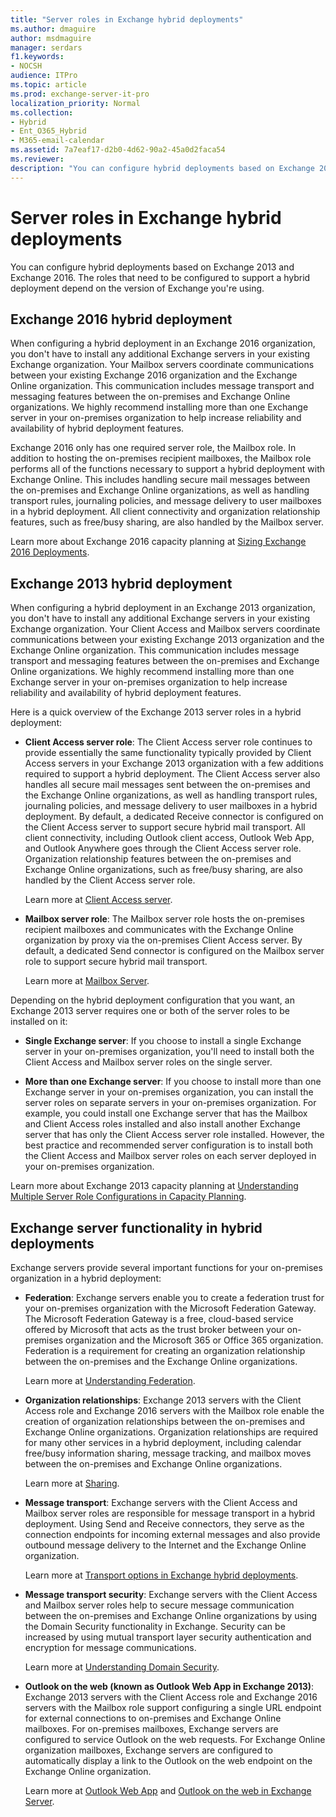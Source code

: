 ```yaml
---
title: "Server roles in Exchange hybrid deployments"
ms.author: dmaguire
author: msdmaguire
manager: serdars
f1.keywords:
- NOCSH
audience: ITPro
ms.topic: article
ms.prod: exchange-server-it-pro
localization_priority: Normal
ms.collection:
- Hybrid
- Ent_O365_Hybrid
- M365-email-calendar
ms.assetid: 7a7eaf17-d2b0-4d62-90a2-45a0d2faca54
ms.reviewer:
description: "You can configure hybrid deployments based on Exchange 2013 and Exchange 2016. The roles that need to be configured to support a hybrid deployment depend on the version of Exchange you're using."
---
```


# Server roles in Exchange hybrid deployments

You can configure hybrid deployments based on Exchange 2013 and Exchange 2016. The roles that need to be configured to support a hybrid deployment depend on the version of Exchange you're using.

## Exchange 2016 hybrid deployment

When configuring a hybrid deployment in an Exchange 2016 organization, you don't have to install any additional Exchange servers in your existing Exchange organization. Your Mailbox servers coordinate communications between your existing Exchange 2016 organization and the Exchange Online organization. This communication includes message transport and messaging features between the on-premises and Exchange Online organizations. We highly recommend installing more than one Exchange server in your on-premises organization to help increase reliability and availability of hybrid deployment features.

Exchange 2016 only has one required server role, the Mailbox role. In addition to hosting the on-premises recipient mailboxes, the Mailbox role performs all of the functions necessary to support a hybrid deployment with Exchange Online. This includes handling secure mail messages between the on-premises and Exchange Online organizations, as well as handling transport rules, journaling policies, and message delivery to user mailboxes in a hybrid deployment. All client connectivity and organization relationship features, such as free/busy sharing, are also handled by the Mailbox server.

Learn more about Exchange 2016 capacity planning at [Sizing Exchange 2016 Deployments](https://techcommunity.microsoft.com/t5/exchange-team-blog/ask-the-perf-guy-sizing-exchange-2016-deployments/ba-p/603970).

## Exchange 2013 hybrid deployment

When configuring a hybrid deployment in an Exchange 2013 organization, you don't have to install any additional Exchange servers in your existing Exchange organization. Your Client Access and Mailbox servers coordinate communications between your existing Exchange 2013 organization and the Exchange Online organization. This communication includes message transport and messaging features between the on-premises and Exchange Online organizations. We highly recommend installing more than one Exchange server in your on-premises organization to help increase reliability and availability of hybrid deployment features.

Here is a quick overview of the Exchange 2013 server roles in a hybrid deployment:

- **Client Access server role**: The Client Access server role continues to provide essentially the same functionality typically provided by Client Access servers in your Exchange 2013 organization with a few additions required to support a hybrid deployment. The Client Access server also handles all secure mail messages sent between the on-premises and the Exchange Online organizations, as well as handling transport rules, journaling policies, and message delivery to user mailboxes in a hybrid deployment. By default, a dedicated Receive connector is configured on the Client Access server to support secure hybrid mail transport. All client connectivity, including Outlook client access, Outlook Web App, and Outlook Anywhere goes through the Client Access server role. Organization relationship features between the on-premises and Exchange Online organizations, such as free/busy sharing, are also handled by the Client Access server role.

    Learn more at [Client Access server](../ExchangeServer2013/client-access-server-exchange-2013-help.md).

- **Mailbox server role**: The Mailbox server role hosts the on-premises recipient mailboxes and communicates with the Exchange Online organization by proxy via the on-premises Client Access server. By default, a dedicated Send connector is configured on the Mailbox server role to support secure hybrid mail transport.

    Learn more at [Mailbox Server](../ExchangeServer2013/mailbox-server-exchange-2013-help.md).

Depending on the hybrid deployment configuration that you want, an Exchange 2013 server requires one or both of the server roles to be installed on it:

- **Single Exchange server**: If you choose to install a single Exchange server in your on-premises organization, you'll need to install both the Client Access and Mailbox server roles on the single server.

- **More than one Exchange server**: If you choose to install more than one Exchange server in your on-premises organization, you can install the server roles on separate servers in your on-premises organization. For example, you could install one Exchange server that has the Mailbox and Client Access roles installed and also install another Exchange server that has only the Client Access server role installed. However, the best practice and recommended server configuration is to install both the Client Access and Mailbox server roles on each server deployed in your on-premises organization.

Learn more about Exchange 2013 capacity planning at [Understanding Multiple Server Role Configurations in Capacity Planning](../ExchangeServer2013/exchange-2013-sizing-and-capacity-planning-exchange-2013-help.md).

## Exchange server functionality in hybrid deployments

Exchange servers provide several important functions for your on-premises organization in a hybrid deployment:

- **Federation**: Exchange servers enable you to create a federation trust for your on-premises organization with the Microsoft Federation Gateway. The Microsoft Federation Gateway is a free, cloud-based service offered by Microsoft that acts as the trust broker between your on-premises organization and the Microsoft 365 or Office 365 organization. Federation is a requirement for creating an organization relationship between the on-premises and the Exchange Online organizations.

    Learn more at [Understanding Federation](../ExchangeServer2013/federation-exchange-2013-help.md).

- **Organization relationships**: Exchange 2013 servers with the Client Access role and Exchange 2016 servers with the Mailbox role enable the creation of organization relationships between the on-premises and Exchange Online organizations. Organization relationships are required for many other services in a hybrid deployment, including calendar free/busy information sharing, message tracking, and mailbox moves between the on-premises and Exchange Online organizations.

    Learn more at [Sharing](../ExchangeServer2013/sharing-exchange-2013-help.md).

- **Message transport**: Exchange servers with the Client Access and Mailbox server roles are responsible for message transport in a hybrid deployment. Using Send and Receive connectors, they serve as the connection endpoints for incoming external messages and also provide outbound message delivery to the Internet and the Exchange Online organization.

    Learn more at [Transport options in Exchange hybrid deployments](transport-options.md).

- **Message transport security**: Exchange servers with the Client Access and Mailbox server roles help to secure message communication between the on-premises and Exchange Online organizations by using the Domain Security functionality in Exchange. Security can be increased by using mutual transport layer security authentication and encryption for message communications.

    Learn more at [Understanding Domain Security](/previous-versions/office/exchange-server-2010/bb124392(v=exchg.141)).

- **Outlook on the web (known as Outlook Web App in Exchange 2013)**: Exchange 2013 servers with the Client Access role and Exchange 2016 servers with the Mailbox role support configuring a single URL endpoint for external connections to on-premises and Exchange Online mailboxes. For on-premises mailboxes, Exchange servers are configured to service Outlook on the web requests. For Exchange Online organization mailboxes, Exchange servers are configured to automatically display a link to the Outlook on the web endpoint on the Exchange Online organization.

    Learn more at [Outlook Web App](../ExchangeServer2013/outlook-web-app-exchange-2013-help.md) and [Outlook on the web in Exchange Server](../ExchangeServer/clients/outlook-on-the-web/outlook-on-the-web.md).
